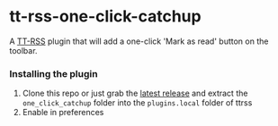 # tt-rss-one-click-catchup

A [TT-RSS](https://tt-rss.org/) plugin that will add a one-click 'Mark as read' button on the toolbar.

### Installing the plugin

1. Clone this repo or just grab the [latest release](https://github.com/nneul/ttrss-one-click-catchup/releases/latest) and extract the `one_click_catchup` folder into the `plugins.local` folder of ttrss
2. Enable in preferences
